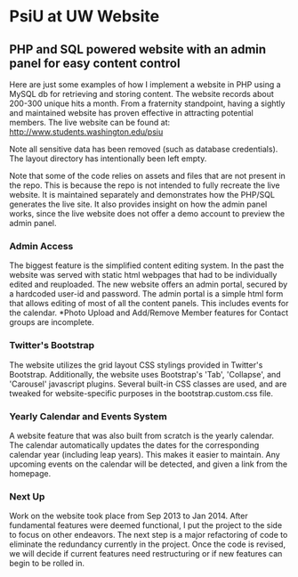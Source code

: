 # PsiU at UW Website
## PHP and SQL powered website with an admin panel for easy content control

Here are just some examples of how I implement a website in PHP using a MySQL db for retrieving and storing content. The website records about 200-300 unique hits a month. From a fraternity standpoint, having a sightly and maintained website has proven effective in attracting potential members. The live website can be found at: http://www.students.washington.edu/psiu

Note all sensitive data has been removed (such as database credentials). The layout directory has intentionally been left empty.

Note that some of the code relies on assets and files that are not present in the repo. This is because the repo is not intended to fully recreate the live website. It is maintained separately and demonstrates how the PHP/SQL generates the live site. It also provides insight on how the admin panel works, since the live website does not offer a demo account to preview the admin panel.

### Admin Access
The biggest feature is the simplified content editing system. In the past the website was served with static html webpages that had to be individually edited and reuploaded. The new website offers an admin portal, secured by a hardcoded user-id and password.
The admin portal is a simple html form that allows editing of most of all the content panels. This includes events for the calendar. 
*Photo Upload and Add/Remove Member features for Contact groups are incomplete.

### Twitter's Bootstrap
The website utilizes the grid layout CSS stylings provided in Twitter's Bootstrap. Additionally, the website uses Bootstrap's 'Tab', 'Collapse', and 'Carousel' javascript plugins. Several built-in CSS classes are used, and are tweaked for website-specific purposes in the bootstrap.custom.css file.

### Yearly Calendar and Events System
A website feature that was also built from scratch is the yearly calendar. The calendar automatically updates the dates for the corresponding calendar year (including leap years). This makes it easier to maintain. Any upcoming events on the calendar will be detected, and given a link from the homepage.

### Next Up
Work on the website took place from Sep 2013 to Jan 2014. After fundamental features were deemed functional, I put the project to the side
to focus on other endeavors. The next step is a major refactoring of code to eliminate the redundancy currently in the project. Once the code is revised,
we will decide if current features need restructuring or if new features can begin to be rolled in. 